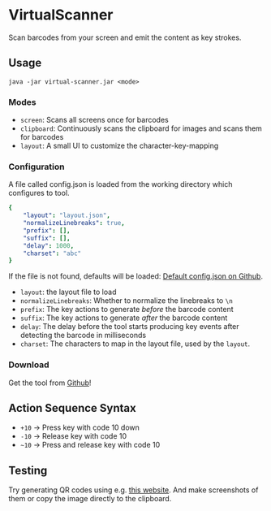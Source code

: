 # VirtualScanner

Scan barcodes from your screen and emit the content as key strokes.

## Usage

```java -jar virtual-scanner.jar <mode>```

### Modes

* `screen`: Scans all screens once for barcodes
* `clipboard`: Continuously scans the clipboard for images and scans them for barcodes
* `layout`: A small UI to customize the character-key-mapping

### Configuration

A file called config.json is loaded from the working directory which configures to tool.

```yaml
{
    "layout": "layout.json",
    "normalizeLinebreaks": true,
    "prefix": [],
    "suffix": [],
    "delay": 1000,
    "charset": "abc"
}
```
If the file is not found, defaults will be loaded: [Default config.json on Github](https://github.com/pschichtel/VirtualScanner/blob/master/src/main/resources/config.json).

* `layout`: the layout file to load
* `normalizeLinebreaks`: Whether to normalize the linebreaks to `\n`
* `prefix`: The key actions to generate *before* the barcode content
* `suffix`: The key actions to generate *after* the barcode content
* `delay`: The delay before the tool starts producing key events after detecting the barcode in milliseconds
* `charset`: The characters to map in the layout file, used by the `layout`.
 
### Download

Get the tool from [Github](https://github.com/pschichtel/VirtualScanner/releases/latest)!

## Action Sequence Syntax

* `+10` -> Press key with code 10 down
* `-10` -> Release key with code 10
* `~10` -> Press and release key with code 10

## Testing

Try generating QR codes using e.g. [this website](https://barcode.tec-it.com). And make screenshots of them or copy the image directly to the clipboard.
